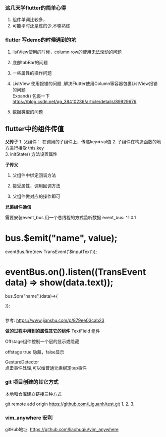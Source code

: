 ### 这几天学flutter的简单心得

1. 组件单词比较多，
2. 可能平时还是练的少,不够熟练

### flutter 写demo的时候遇到的坑

1. listView使用的时候，column  row的使用无法滚动的问题
2. 底部tabBar的问题
3. 一些属性的操作问题  
4. ListView 使用报错的问题  ,解决Flutter使用Column等容器包裹ListView报错的问题  
Expand() 包裹一下
https://blog.csdn.net/qq_38410236/article/details/89929676

5. 数据类型的问题

## flutter中的组件传值

**父传子**
    1.  父组件： 在调用的子组件上，传递key=>val值
    2.  子组件在构造函数的地方进行接受 this.key  
    3.  initState() 方法设置属性

**子传父**

1. 父组件中绑定回调方法
2. 接受属性，调用回调方法

3. 父组件做对应的操作即可

**兄弟组件通信**

需要安装event_bus 用一个总线程的方式监听数据   event_bus: ^1.0.1

bus.$emit("name", value);
==
eventBus.fire(new TransEvent('$inputText'));


eventBus.on<TransEvent>().listen((TransEvent data) => show(data.text));
==
bus.$on("name",(data)=>{

});

```dart

```

参考: https://www.jianshu.com/p/879ee03cab23

**做的过程中用到的属性其它的组件**
TextField 组件  

Offstage组件控制一个层的显示或隐藏

offstage true 隐藏，false显示

GestureDetector  
点击事件处理,可以给普通元素绑定tap事件

### git 项目创建的其它方式

本地和仓库建立链接三种方式

git remote add origin https://github.com/Liguanh/test.git
1. 
2. 
3. 

### vim_anywhere 安利

gitHub地址: https://github.com/liaohuqiu/vim_anywhere

